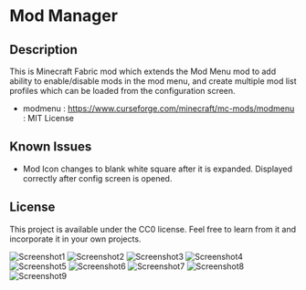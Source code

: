 # Mod Manager

## Description
This is Minecraft Fabric mod which extends the Mod Menu mod to add ability to enable/disable mods in the mod menu, and create multiple mod list profiles which can be loaded from the configuration screen.

* modmenu : https://www.curseforge.com/minecraft/mc-mods/modmenu : MIT License

## Known Issues
* Mod Icon changes to blank white square after it is expanded.  Displayed correctly after config screen is opened.

## License

This project is available under the CC0 license. Feel free to learn from it and incorporate it in your own projects.

![Screenshot1](https://github.com/h1ppyChick/modmanager/blob/trunk/src/main/resources/assets/modmanager/screenshot1.png?raw=true)
![Screenshot2](https://github.com/h1ppyChick/modmanager/blob/trunk/src/main/resources/assets/modmanager/screenshot2.png?raw=true)
![Screenshot3](https://github.com/h1ppyChick/modmanager/blob/trunk/src/main/resources/assets/modmanager/screenshot3.png?raw=true)
![Screenshot4](https://github.com/h1ppyChick/modmanager/blob/trunk/src/main/resources/assets/modmanager/screenshot4.png?raw=true)
![Screenshot5](https://github.com/h1ppyChick/modmanager/blob/trunk/src/main/resources/assets/modmanager/screenshot5.png?raw=true)
![Screenshot6](https://github.com/h1ppyChick/modmanager/blob/trunk/src/main/resources/assets/modmanager/screenshot6.png?raw=true)
![Screenshot7](https://github.com/h1ppyChick/modmanager/blob/trunk/src/main/resources/assets/modmanager/screenshot7.png?raw=true)
![Screenshot8](https://github.com/h1ppyChick/modmanager/blob/trunk/src/main/resources/assets/modmanager/screenshot8.png?raw=true)
![Screenshot9](https://github.com/h1ppyChick/modmanager/blob/trunk/src/main/resources/assets/modmanager/screenshot9.png?raw=true)
